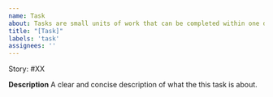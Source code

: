 ```yaml
---
name: Task
about: Tasks are small units of work that can be completed within one day of work
title: "[Task]"
labels: 'task'
assignees: ''
---
```

<!-- add a reference to the story so you can help github track it -->
Story: #XX

**Description**
A clear and concise description of what the this task is about.
